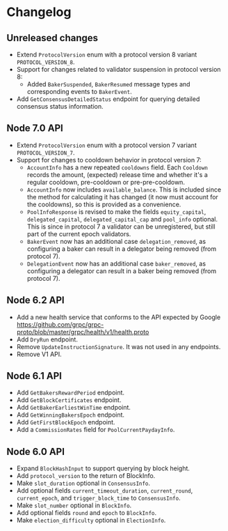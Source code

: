 # Changelog

## Unreleased changes

- Extend `ProtocolVersion` enum with a protocol version 8 variant `PROTOCOL_VERSION_8`.
- Support for changes related to validator suspension in protocol version 8:
  - Added `BakerSuspended`, `BakerResumed` message types and corresponding
    events to `BakerEvent`.
- Add `GetConsensusDetailedStatus` endpoint for querying detailed consensus
  status information.

## Node 7.0 API

- Extend `ProtocolVersion` enum with a protocol version 7 variant `PROTOCOL_VERSION_7`.
- Support for changes to cooldown behavior in protocol version 7:
  - `AccountInfo` has a new repeated `cooldowns` field. Each `Cooldown` records
    the amount, (expected) release time and whether it's a regular cooldown,
    pre-cooldown or pre-pre-cooldown.
  - `AccountInfo` now includes `available_balance`. This is included since the
    method for calculating it has changed (it now must account for the
    cooldowns), so this is provided as a convenience.
  - `PoolInfoResponse` is revised to make the fields `equity_capital`,
    `delegated_capital`, `delegated_capital_cap` and `pool_info` optional. This
    is since in protocol 7 a validator can be unregistered, but still part of the
    current epoch validators.
  - `BakerEvent` now has an additional case `delegation_removed`, as configuring a baker can
    result in a delegator being removed (from protocol 7).
  - `DelegationEvent` now has an additional case `baker_removed`, as configuring a delegator
    can result in a baker being removed (from protocol 7).


## Node 6.2 API

- Add a new health service that conforms to the API expected
  by Google https://github.com/grpc/grpc-proto/blob/master/grpc/health/v1/health.proto
- Add `DryRun` endpoint.
- Remove `UpdateInstructionSignature`. It was not used in any endpoints.
- Remove V1 API.

## Node 6.1 API

- Add `GetBakersRewardPeriod` endpoint.
- Add `GetBlockCertificates` endpoint.
- Add `GetBakerEarliestWinTime` endpoint.
- Add `GetWinningBakersEpoch` endpoint.
- Add `GetFirstBlockEpoch` endpoint.
- Add a `CommissionRates` field for `PoolCurrentPaydayInfo`.

## Node 6.0 API

- Expand `BlockHashInput` to support querying by block height.
- Add `protocol_version` to the return of BlockInfo.
- Make `slot_duration` optional in `ConsensusInfo`.
- Add optional fields `current_timeout_duration`, `current_round`, `current_epoch`,
  and `trigger_block_time` to `ConsensusInfo`.
- Make `slot_number` optional in `BlockInfo`.
- Add optional fields `round` and `epoch` to `BlockInfo`.
- Make `election_difficulty` optional in `ElectionInfo`.
